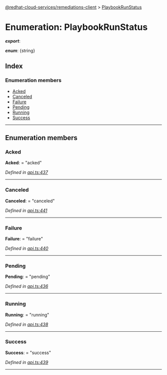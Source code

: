 [@redhat-cloud-services/remediations-client](../README.md) > [PlaybookRunStatus](../enums/playbookrunstatus.md)

# Enumeration: PlaybookRunStatus

*__export__*: 

*__enum__*: {string}

## Index

### Enumeration members

* [Acked](playbookrunstatus.md#acked)
* [Canceled](playbookrunstatus.md#canceled)
* [Failure](playbookrunstatus.md#failure)
* [Pending](playbookrunstatus.md#pending)
* [Running](playbookrunstatus.md#running)
* [Success](playbookrunstatus.md#success)

---

## Enumeration members

<a id="acked"></a>

###  Acked

**Acked**:  = "acked"

*Defined in [api.ts:437](https://github.com/RedHatInsights/javascript-clients/blob/master/packages/remediations/api.ts#L437)*

___
<a id="canceled"></a>

###  Canceled

**Canceled**:  = "canceled"

*Defined in [api.ts:441](https://github.com/RedHatInsights/javascript-clients/blob/master/packages/remediations/api.ts#L441)*

___
<a id="failure"></a>

###  Failure

**Failure**:  = "failure"

*Defined in [api.ts:440](https://github.com/RedHatInsights/javascript-clients/blob/master/packages/remediations/api.ts#L440)*

___
<a id="pending"></a>

###  Pending

**Pending**:  = "pending"

*Defined in [api.ts:436](https://github.com/RedHatInsights/javascript-clients/blob/master/packages/remediations/api.ts#L436)*

___
<a id="running"></a>

###  Running

**Running**:  = "running"

*Defined in [api.ts:438](https://github.com/RedHatInsights/javascript-clients/blob/master/packages/remediations/api.ts#L438)*

___
<a id="success"></a>

###  Success

**Success**:  = "success"

*Defined in [api.ts:439](https://github.com/RedHatInsights/javascript-clients/blob/master/packages/remediations/api.ts#L439)*

___

